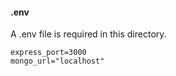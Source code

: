 #### .env
A .env file is required in this directory.
```
express_port=3000
mongo_url="localhost"

```

